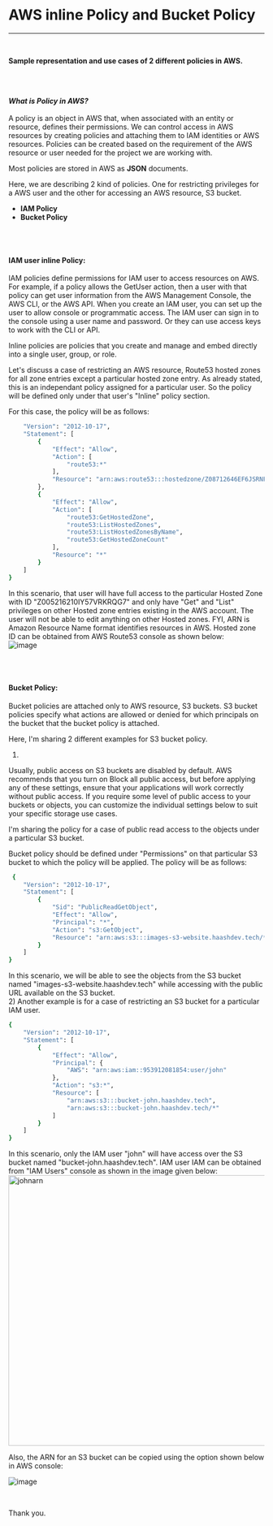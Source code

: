 # AWS inline Policy and Bucket Policy
***
<br />

****Sample representation and use cases of 2 different policies in AWS.****

<br />
<br />

***What is Policy in AWS?***
<br />
<br />
A policy is an object in AWS that, when associated with an entity or resource, defines their permissions.
We can control access in AWS resources by creating policies and attaching them to IAM identities or AWS resources.
Policies can be created based on the requirement of the AWS resource or user needed for the project we are working with.

Most policies are stored in AWS as **JSON** documents.

Here, we are describing 2 kind of policies. One for restricting privileges for a AWS user and the other for accessing an AWS resource, S3 bucket.
- ****IAM Policy****
- ****Bucket Policy****


<br />
<br />

#### IAM user inline Policy:

IAM policies define permissions for IAM user to access resources on AWS. 
For example, if a policy allows the GetUser action, then a user with that policy can get user information from the AWS Management Console, the AWS CLI, or the AWS API. 
When you create an IAM user, you can set up the user to allow console or programmatic access. 
The IAM user can sign in to the console using a user name and password. Or they can use access keys to work with the CLI or API.

Inline policies are policies that you create and manage and embed directly into a single user, group, or role.

Let's discuss a case of restricting an AWS resource, Route53 hosted zones for all zone entries except a particular hosted zone entry.
As already stated, this is an independant policy assigned for a particular user.
So the policy will be defined only under that user's "Inline" policy section.

For this case, the policy will be as follows:
```sh 
    "Version": "2012-10-17",
    "Statement": [
        {
            "Effect": "Allow",
            "Action": [
                "route53:*"
            ],
            "Resource": "arn:aws:route53:::hostedzone/Z08712646EF6JSRNFSI8"
        },
        {
            "Effect": "Allow",
            "Action": [
                "route53:GetHostedZone",
                "route53:ListHostedZones",
                "route53:ListHostedZonesByName",
                "route53:GetHostedZoneCount"
            ],
            "Resource": "*"
        }
    ]
}
```
In this scenario, that user will have full access to the particular Hosted Zone with ID "Z005216210IY57VRKRQG7" and only have "Get" and "List" privileges on other Hosted zone entries existing in the AWS account.
The user will not be able to edit anything on other Hosted zones.
FYI, ARN is Amazon Resource Name format identifies resources in AWS. 
Hosted zone ID can be obtained from AWS Route53 console as shown below:<br />
![image](https://user-images.githubusercontent.com/117455666/210540301-89eeb52e-ac94-4a28-8e4f-aff7c7986e0d.png)



<br />
<br />

#### Bucket Policy:

Bucket policies are attached only to AWS resource, S3 buckets. 
S3 bucket policies specify what actions are allowed or denied for which principals on the bucket that the bucket policy is attached.

Here, I'm sharing 2 different examples for S3 bucket policy.

1)
Usually, public access on S3 buckets are disabled by default.
AWS recommends that you turn on Block all public access, but before applying any of these settings, ensure that your applications will work correctly without public access. If you require some level of public access to your buckets or objects, you can customize the individual settings below to suit your specific storage use cases.

I'm sharing the policy for a case of public read access to the objects under a particular S3 bucket.

Bucket policy should be defined under "Permissions" on that particular S3 bucket to which the policy will be applied.
The policy will be as follows:
```sh 
 {
	"Version": "2012-10-17",
	"Statement": [
		{
			"Sid": "PublicReadGetObject",
			"Effect": "Allow",
			"Principal": "*",
			"Action": "s3:GetObject",
			"Resource": "arn:aws:s3:::images-s3-website.haashdev.tech/*"
		}
	]
}
```
In this scenario, we will be able to see the objects from the S3 bucket named "images-s3-website.haashdev.tech" while accessing with the public URL available on the S3 bucket.
<br />
2)
Another example is for a case of restricting an S3 bucket for a particular IAM user.
```sh 
{
	"Version": "2012-10-17",
	"Statement": [
		{
			"Effect": "Allow",
			"Principal": {
				"AWS": "arn:aws:iam::953912081854:user/john"
			},
			"Action": "s3:*",
			"Resource": [
				"arn:aws:s3:::bucket-john.haashdev.tech",
				"arn:aws:s3:::bucket-john.haashdev.tech/*"
			]
		}
	]
}
```
In this scenario, only the IAM user "john" will have access over the S3 bucket named "bucket-john.haashdev.tech".
IAM user IAM can be obtained from "IAM Users" console as shown in the image given below:
<img width="533" alt="johnarn" src="https://user-images.githubusercontent.com/117455666/210540425-17949cdf-411a-4d47-91fb-f62948f6c0ed.png">



Also, the ARN for an S3 bucket can be copied using the option shown below in AWS console:


![image](https://user-images.githubusercontent.com/117455666/210541259-c35d6ce8-cd64-421b-96ed-22fd5a9ab5dc.png)

<br />


Thank you.
